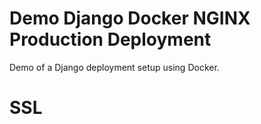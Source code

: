 
# Demo Django Docker NGINX Production Deployment

Demo of a Django deployment setup using Docker.


# SSL
